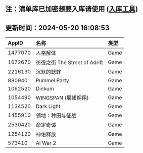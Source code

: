 ## 注：清单库已加密想要入库请使用 ([入库工具](https://github.com/BlankTMing/ManifestAutoUpdate/releases))

## 更新时间：2024-05-20 16:08:53
| AppID | 名称 | 类型  |
| :-------------------- | :----------------------------- | :----------- |
| 1477070 | 人格解体| Game |
| 1672670 | 彷徨之街 The Street of Adrift| Game |
| 2216130 | 沉默的蟋蟀| Game |
| 880940 | Pummel Party| Game |
| 1062520 | Dinkum| Game |
| 1054490 | WINGSPAN (展翅翱翔)| Game |
| 1134520 | Dark Light| Game |
| 1455910 | 领地：种田与征战| Game |
| 2530420 | 命定奇谭| Game |
| 1254120 | 神佑释放| Game |
| 573410 | AI War 2| Game |
